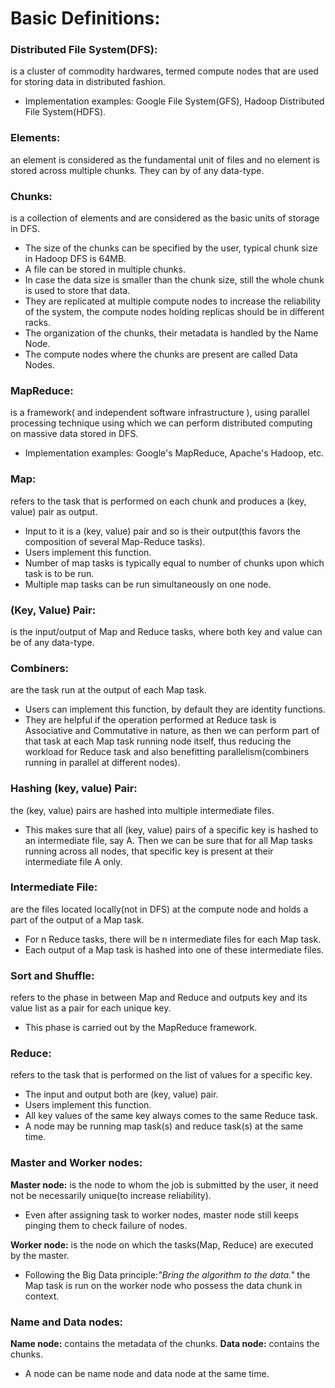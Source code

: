 # Basic Definitions:

### **Distributed File System(DFS):**  
 is a cluster of commodity hardwares, termed compute nodes that are used for storing data in distributed fashion.
 - Implementation examples: Google File System(GFS), Hadoop Distributed File System(HDFS).

### **Elements:**
an element is considered as the fundamental unit of files and no element is stored across multiple chunks. They can by of any data-type.
### **Chunks:**
 is a collection of elements and are considered as the basic units of storage in DFS.
 - The size of the chunks can be specified by the user, typical chunk size in Hadoop DFS is 64MB.
 - A file can be stored in multiple chunks.
 - In case the data size is smaller than the chunk size, still the whole chunk is used to store that data.
 - They are replicated at multiple compute nodes to increase the reliability of the system, the compute nodes holding replicas should be in different racks.
 - The organization of the chunks, their metadata is handled by the Name Node.
 - The compute nodes where the chunks are present are called Data Nodes.

### **MapReduce:**
 is a framework( and independent software infrastructure ), using parallel processing technique using which we can perform distributed computing on massive data stored in DFS.
 - Implementation examples: Google's MapReduce, Apache's Hadoop, etc.

### **Map:**
 refers to the task that is performed on each chunk and produces a (key, value) pair as output.
  - Input to it is a (key, value) pair and so is their output(this favors the composition of several Map-Reduce tasks).
  - Users implement this function.
  - Number of map tasks is typically equal to number of chunks upon which task is to be run.
  - Multiple map tasks can be run simultaneously on one node.

### **(Key, Value) Pair:**
 is the input/output of Map and Reduce tasks, where both key and value can be of any data-type.

### **Combiners:**
 are the task run at the output of each Map task.
 - Users can implement this function, by default they are identity functions.
 - They are helpful if the operation performed at Reduce task is Associative and Commutative in nature, as then we can perform part of that task at each Map task running node itself, thus reducing the workload for Reduce task and also benefitting parallelism(combiners running in parallel at different nodes).

### **Hashing (key, value) Pair:**
the (key, value) pairs are hashed into multiple intermediate files.
 - This makes sure that all (key, value) pairs of a specific key is hashed to an intermediate file, say A. Then we can be sure that for all Map tasks running across all nodes, that specific key is present at their intermediate file A only.
### **Intermediate File:**
are the files located locally(not in DFS) at the compute node and holds a part of the output of a Map task.
 - For n Reduce tasks, there will be n intermediate files for each Map task.
 - Each output of a Map task is hashed into one of these intermediate files.


### **Sort and Shuffle:**
 refers to the phase in between Map and Reduce and outputs key and its value list as a pair for each unique key.
 - This phase is carried out by the MapReduce framework.

### **Reduce:**
 refers to the task that is performed on the list of values for a specific key.
  - The input and output both are (key, value) pair.
  - Users implement this function.
  - All key values of the same key always comes to the same Reduce task.
 - A node may be running map task(s) and reduce task(s) at the same time.


### **Master and Worker nodes:**
**Master node:** is the node to whom the job is submitted by the user, it need not be necessarily unique(to increase reliability).
 - Even after assigning task to worker nodes, master node still keeps pinging them to check failure of nodes.

**Worker node:** is the node on which the tasks(Map, Reduce) are executed by the master.
 - Following the Big Data principle:_"Bring the algorithm to the data."_ the Map task is run on the worker node who possess the data chunk in context.

### **Name and Data nodes:**
**Name node:** contains the metadata of the chunks.
**Data node:** contains the chunks.
 - A node can be name node and data node at the same time.